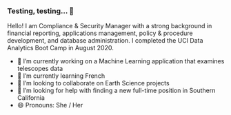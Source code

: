 ### Testing, testing... 🎤

<!--
**PhotoSynthesist62/photosynthesist62** is a ✨ _special_ ✨ repository because its `README.md` (this file) appears on your GitHub profile.

Here are some ideas to get you started:

- 🔭 I’m currently working on ...
- 🌱 I’m currently learning ...
- 👯 I’m looking to collaborate on ...
- 🤔 I’m looking for help with ...
- 💬 Ask me about ...
- 📫 How to reach me: ...
- 😄 Pronouns: ...
- ⚡ Fun fact: ...
-->

Hello! I am Compliance & Security Manager with a strong background in financial reporting, applications management, policy & procedure development, and database administration. I completed the UCI Data Analytics Boot Camp in August 2020.
- 🔭 I’m currently working on a Machine Learning application that examines telescopes data
- 🌱 I’m currently learning French
- 👯 I’m looking to collaborate on Earth Science projects
- 🤔 I’m looking for help with finding a new full-time position in Southern California
- 😄 Pronouns: She / Her
